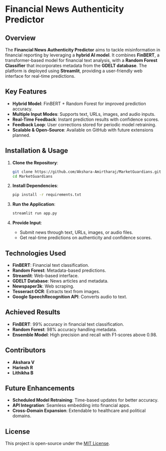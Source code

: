 
# Financial News Authenticity Predictor

## Overview
The **Financial News Authenticity Predictor** aims to tackle misinformation in financial reporting by leveraging a **hybrid AI model**. It combines **FinBERT**, a transformer-based model for financial text analysis, with a **Random Forest Classifier** that incorporates metadata from the **GDELT database**. The platform is deployed using **Streamlit**, providing a user-friendly web interface for real-time predictions.

## Key Features
- **Hybrid Model**: FinBERT + Random Forest for improved prediction accuracy.
- **Multiple Input Modes**: Supports text, URLs, images, and audio inputs.
- **Real-Time Feedback**: Instant prediction results with confidence scores.
- **Feedback Loop**: User corrections stored for periodic model retraining.
- **Scalable & Open-Source**: Available on GitHub with future extensions planned.

## Installation & Usage
1. **Clone the Repository**:
   ```bash
   git clone https://github.com/Akshara-Amirtharaj/MarketGuardians.git
   cd MarketGuardians
   ```

2. **Install Dependencies**:
   ```bash
   pip install -r requirements.txt
   ```

3. **Run the Application**:
   ```bash
   streamlit run app.py
   ```

4. **Provide Input**:  
   - Submit news through text, URLs, images, or audio files.
   - Get real-time predictions on authenticity and confidence scores.

## Technologies Used
- **FinBERT**: Financial text classification.
- **Random Forest**: Metadata-based predictions.
- **Streamlit**: Web-based interface.
- **GDELT Database**: News articles and metadata.
- **Newspaper3k**: Web scraping.
- **Tesseract OCR**: Extracts text from images.
- **Google SpeechRecognition API**: Converts audio to text.

## Achieved Results
- **FinBERT**: 99% accuracy in financial text classification.
- **Random Forest**: 98% accuracy handling metadata.
- **Ensemble Model**: High precision and recall with F1-scores above 0.98.

## Contributors
- **Akshara V**  
- **Hariesh R**  
- **Lithikha B**

## Future Enhancements
- **Scheduled Model Retraining**: Time-based updates for better accuracy.
- **API Integration**: Seamless embedding into financial apps.
- **Cross-Domain Expansion**: Extendable to healthcare and political domains.

## License
This project is open-source under the [MIT License](LICENSE).
